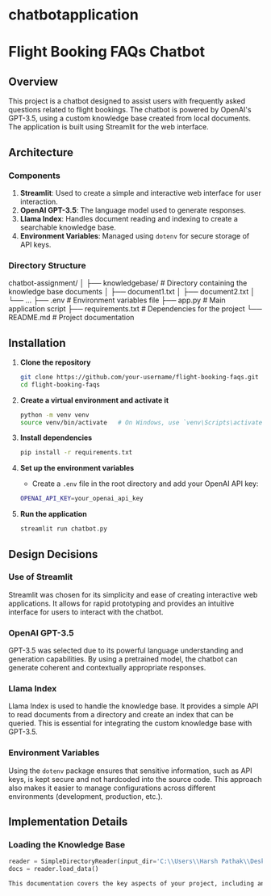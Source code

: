 # chatbotapplication

# Flight Booking FAQs Chatbot

## Overview
This project is a chatbot designed to assist users with frequently asked questions related to flight bookings. The chatbot is powered by OpenAI's GPT-3.5, using a custom knowledge base created from local documents. The application is built using Streamlit for the web interface.

## Architecture

### Components
1. **Streamlit**: Used to create a simple and interactive web interface for user interaction.
2. **OpenAI GPT-3.5**: The language model used to generate responses.
3. **Llama Index**: Handles document reading and indexing to create a searchable knowledge base.
4. **Environment Variables**: Managed using `dotenv` for secure storage of API keys.

### Directory Structure
chatbot-assignment/
│
├── knowledgebase/ # Directory containing the knowledge base documents
│ ├── document1.txt
│ ├── document2.txt
│ └── ...
├── .env # Environment variables file
├── app.py # Main application script
├── requirements.txt # Dependencies for the project
└── README.md # Project documentation




## Installation

1. **Clone the repository**
    ```sh
    git clone https://github.com/your-username/flight-booking-faqs.git
    cd flight-booking-faqs
    ```

2. **Create a virtual environment and activate it**
    ```sh
    python -m venv venv
    source venv/bin/activate   # On Windows, use `venv\Scripts\activate`
    ```

3. **Install dependencies**
    ```sh
    pip install -r requirements.txt
    ```

4. **Set up the environment variables**
    - Create a `.env` file in the root directory and add your OpenAI API key:
    ```sh
    OPENAI_API_KEY=your_openai_api_key
    ```

5. **Run the application**
    ```sh
    streamlit run chatbot.py
    ```

## Design Decisions

### Use of Streamlit
Streamlit was chosen for its simplicity and ease of creating interactive web applications. It allows for rapid prototyping and provides an intuitive interface for users to interact with the chatbot.

### OpenAI GPT-3.5
GPT-3.5 was selected due to its powerful language understanding and generation capabilities. By using a pretrained model, the chatbot can generate coherent and contextually appropriate responses.

### Llama Index
Llama Index is used to handle the knowledge base. It provides a simple API to read documents from a directory and create an index that can be queried. This is essential for integrating the custom knowledge base with GPT-3.5.

### Environment Variables
Using the `dotenv` package ensures that sensitive information, such as API keys, is kept secure and not hardcoded into the source code. This approach also makes it easier to manage configurations across different environments (development, production, etc.).

## Implementation Details

### Loading the Knowledge Base
```python
reader = SimpleDirectoryReader(input_dir='C:\\Users\\Harsh Pathak\\Desktop\\chatbotassignment\\knowledgebase', recursive=True)
docs = reader.load_data()

This documentation covers the key aspects of your project, including an overview, architecture, installation instructions, design decisions, and implementation details. It should provide a comprehensive guide for anyone looking to understand or deploy your chatbot.
